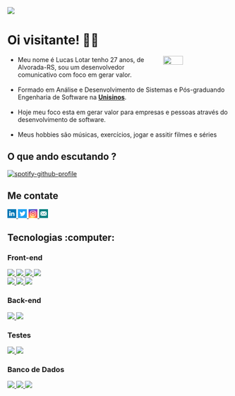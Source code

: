 ![](https://komarev.com/ghpvc/?username=Lotar-lucas)
<main>
  <h1>Oi visitante! 👨‍💻</h1>
  <section>
    <img src="https://media.giphy.com/media/N4h9A9o5TcWmjdQZVJ/giphy.gif" align="right" width="30%" height="30%"/>
    <ul align="left">
      <li>Meu nome é Lucas Lotar tenho 27 anos, de Alvorada-RS, sou um desenvolvedor comunicativo com foco em gerar valor.</li>
      <br>
      <li>Formado em Análise e Desenvolvimento de Sistemas e Pós-graduando Engenharia de Software na <strong><a href="https://www.unisinos.br/">Unisinos</a></strong>.</li>
      <br>
      <li>Hoje meu foco esta em gerar valor para empresas e pessoas através do desenvolvimento de software. </li>
      <br>
      <li>Meus hobbies são músicas, exercícios, jogar e assitir filmes e séries</li>
    </ul>
  </section>
  <section>
    <h2>O que ando escutando ? </h2>
  </section>
  
  [![spotify-github-profile](https://spotify-github-profile.vercel.app/api/view?uid=12177144125&cover_image=true&theme=natemoo-re)](https://spotify-github-profile.vercel.app/api/view?uid=12177144125&redirect=true)
  
  <h2>Me contate</h2>
  <div align="left">
  <span  >
    <a href="https://www.linkedin.com/in/lucaslotar/" >
      <img src="https://raw.githubusercontent.com/edent/SuperTinyIcons/bed6907f8e4f5cb5bb21299b9070f4d7c51098c0/images/svg/linkedin.svg" width="4%" />
    </a>
  </span>
  <span>
    <a href="https://twitter.com/LLotar" >
      <img src="https://raw.githubusercontent.com/edent/SuperTinyIcons/bed6907f8e4f5cb5bb21299b9070f4d7c51098c0/images/svg/twitter.svg" width="4%"/>
    </a>
  </span>
  <span>
    <a href="https://www.instagram.com/l_lotar/?hl=pt-br" >
      <img src="https://raw.githubusercontent.com/edent/SuperTinyIcons/bed6907f8e4f5cb5bb21299b9070f4d7c51098c0/images/svg/instagram.svg" width="4%"/>
      </a>
  </span>
  <span>
    <a href="mailto:amaral.lucas.lotar@gmail.com?subject=Contato%20realizado%20pelo%20github">
      <img src="https://raw.githubusercontent.com/edent/SuperTinyIcons/bed6907f8e4f5cb5bb21299b9070f4d7c51098c0/images/svg/email.svg" width="4%" />
      </a>
    </span>
    <br>
    
 <div align="left">
   <h2 align="left"> Tecnologias :computer:  </h2>
   
   <h3>Front-end </h3>
    <a href="https://developer.mozilla.org/pt-BR/docs/Web/JavaScript"> 
          <img src="https://upload.wikimedia.org/wikipedia/commons/thumb/9/99/Unofficial_JavaScript_logo_2.svg/480px-Unofficial_JavaScript_logo_2.svg.png" width="4.5%" />
    </a>
   
   <a href="https://vuejs.org/"> 
      <img src="https://www.vectorlogo.zone/logos/vuejs/vuejs-ar21.png" width="9%" />
   </a>
   
   <a href="https://vuetifyjs.com/en/"> 
      <img src="https://encrypted-tbn0.gstatic.com/images?q=tbn:ANd9GcTwCCBONBv_NQYQdtgFiKF57L-GLn0-cxh1uaekgmhryBEElOI_v_4d2vNySiwXaar99hw&usqp=CAU" width="12%" />
   </a> 
  <a href="https://nuxtjs.org/"> 
      <img src="https://upload.wikimedia.org/wikipedia/commons/thumb/6/66/Nuxt_logo_%282021%29.svg/221px-Nuxt_logo_%282021%29.svg.png?20220211125741" width="15%" />
  </a>
   
   <br>
   <a href="https://pt-br.reactjs.org/" > 
      <img src="https://encrypted-tbn0.gstatic.com/images?q=tbn:ANd9GcQj6cgVs5L3qwfoR6kw4J7q-AM9mY5lbfGS9-VqKDEjRmw67_3pIeqGzPaUh0zz1K1sLgs&usqp=CAU" width="9%" />
   </a>
   
   <a href="https://redux.js.org/"> 
      <img src="https://redux.js.org/img/redux-logo-landscape.png" width="9.5%" />
   </a>
   
   <a href="https://pt-br.reactjs.org/docs/hooks-intro.html"> 
      <img src="https://miro.medium.com/max/992/1*vNxRoIvGAIXuArDaSRYjLw.png" width="10.5%" />
   </a>
   
   <br>
   
   <h3>Back-end </h3>
    <a href="https://nodejs.org/en/"> 
        <img src="https://nodejs.org/static/images/logos/nodejs-new-pantone-black.svg" width="8%"/>
    </a>

   <a href="https://expressjs.com/"> 
      <img src="https://expressjs.com/images/express-facebook-share.png" width="12.5%"/>
   </a>
   
   
   <br>
   <h3>Testes </h3>
    <a href="https://jestjs.io/"> 
        <img src="https://seeklogo.com/images/J/jest-logo-F9901EBBF7-seeklogo.com.png" width="4%" />
    </a>

   <a href="https://testing-library.com/docs/react-testing-library/intro"> 
      <img src="https://smartgermz.com/static/media/react-testing-library.79395fc5.png" width="5%" />
   </a>

   <br>
   <h3>Banco de Dados </h3>
    <a href="https://www.postgresql.org/"> 
        <img src="https://icons-for-free.com/iconfiles/png/512/postgresql+plain+wordmark-1324760555518154961.png" width="6%"/>
    </a>
    <a href="https://www.mysql.com/"> 
         <img src="https://toppng.com/uploads/preview/mysql-logo-vector-free-download-11573934106vmvysk1ovw.png" width="6%"/>
    </a>
    <a href="https://www.mongodb.com/pt-br"> 
         <img src="https://1000logos.net/wp-content/uploads/2020/08/MongoDB-Logo.png" width="9%"/>
    </a>
   
 </div>

</main>


